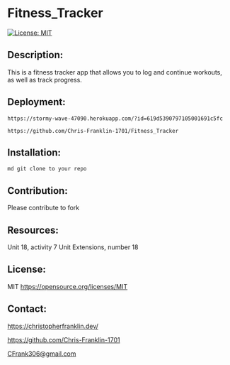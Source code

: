 # Fitness_Tracker
  [![License: MIT](https://img.shields.io/badge/License-MIT-blue.svg)](https://opensource.org/licenses/MIT)

  ## Description:
  This is a fitness tracker app that allows you to log and continue workouts, as well as track progress.

  ## Deployment:

    https://stormy-wave-47090.herokuapp.com/?id=619d5390797105001691c5fc

    https://github.com/Chris-Franklin-1701/Fitness_Tracker

  ## Installation:
  ``` md git clone to your repo ```
  

  ## Contribution:
  Please contribute to fork

  ## Resources:
  Unit 18, activity 7
  Unit Extensions, number 18
  
  ## License:
  MIT
  https://opensource.org/licenses/MIT

  ## Contact:
  https://christopherfranklin.dev/

  https://github.com/Chris-Franklin-1701
  
  CFrank306@gmail.com

